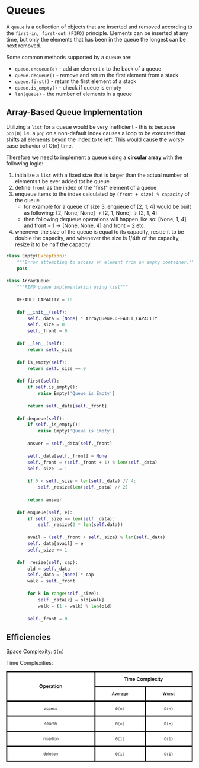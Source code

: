 # Queues

A `queue` is a collection of objects that are inserted and removed according to the `first-in, first-out (FIFO)` principle. Elements can be inserted at any time, but only the elements that has been in the queue the longest can be next removed.

Some common methods supported by a queue are:

- `queue.enqueue(e)` - add an element `e` to the back of a queue
- `queue.dequeue()` - remove and return the first element from a stack
- `queue.first()` - return the first element of a stack
- `queue.is_empty()` - check if queue is empty
- `len(queue)` - the number of elements in a queue


## Array-Based Queue Implementation
Utilizing a `list` for a queue would be very inefficient - this is because `pop(0)` i.e. a `pop` on a non-default index causes a loop to be executed that shifts all elements beyon the index to te left. This would cause the worst-case behavior of O(n) time.

Therefore we need to implement a queue using a **circular array** with the following logic:

1. initialize a `list` with a fixed size that is larger than the actual number of elements t be ever added tot he queue
2. define `front` as the index of the "first" element of a queue
3. enqueue items to the index calculated by `(front + size) % capacity` of the queue
    - for example for a queue of size 3, enqueue of [2, 1, 4] would be built as following: [2, None, None] -> [2, 1, None] -> [2, 1, 4]
    - then following dequeue operations will happen like so: [None, 1, 4] and front = 1 -> [None, None, 4] and front = 2 etc.
4. whenever the size of the queue is equal to its capacity, resize it to be double the capacity, and whenever the size is 1/4th of the capacity, resize it to be half the capacity


```python
class Empty(Exception):
    """Error attempting to access an element from an empty container."""
    pass

class ArrayQueue:
    """FIFO queue implementation using list"""

    DEFAULT_CAPACITY = 10

    def __init__(self):
        self._data = [None] * ArrayQueue.DEFAULT_CAPACITY
        self._size = 0
        self._front = 0

    def __len__(self):
        return self._size

    def is_empty(self):
        return self._size == 0

    def first(self):
        if self.is_empty():
            raise Empty('Queue is Empty')

        return self._data[self._front]

    def dequeue(self):
        if self._is_empty():
            raise Empty('Queue is Empty')

        answer = self._data[self._front]

        self._data[self._front] = None
        self._front = (self._front + 1) % len(self._data)
        self._size -= 1

        if 0 < self._size < len(self._data) // 4:
            self._resize(len(self._data) // 2)

        return answer

    def enqueue(self, e):
        if self._size == len(self._data):
            self._resize(2 * len(self.data))

        avail = (self._front + self._size) % len(self._data)
        self._data[avail] = e
        self._size += 1

    def _resize(self, cap):
        old = self._data
        self._data = [None] * cap
        walk = self._front

        for k in range(self._size):
            self._data[k] = old[walk]
            walk = (1 + walk) % len(old)

        self._front = 0
```



## Efficiencies

Space Complexity: `O(n)`

Time Complexities:

![Arrays](./drawio_diagrams/queue.drawio.png)


[^1]: Data Structures and Algorithms in Python by M. Goodrich, R. Tamassia, M. Goldwasser
